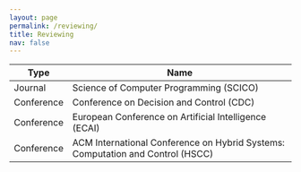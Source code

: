 ```yaml
---
layout: page
permalink: /reviewing/
title: Reviewing
nav: false
---
```


| Type | Name |
| ----------- | ----------- |
| Journal | Science of Computer Programming (SCICO) |
| Conference | Conference on Decision and Control (CDC) |
| Conference | European Conference on Artificial Intelligence (ECAI) |
| Conference | ACM International Conference on Hybrid Systems: Computation and Control (HSCC) |
